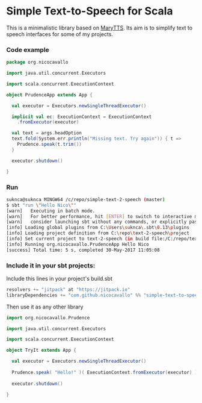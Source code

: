 # Simple Text-to-Speech for Scala
This is a minimalistic library based on <a href="https://github.com/marytts/marytts" target="_blank">MaryTTS</a>. Its aim is to simplify text to speech interfaces for some of my projects.

### Code example
```scala
package org.nicocavallo

import java.util.concurrent.Executors

import scala.concurrent.ExecutionContext

object PrudenceApp extends App {

  val executor = Executors.newSingleThreadExecutor()

  implicit val ec: ExecutionContext = ExecutionContext
    .fromExecutor(executor)

  val text = args.headOption
  text.fold(System.err.println("Missing text. Try again")) { t =>
    Prudence.speak(t.trim())
  }

  executor.shutdown()

}
```
### Run
```bash
suknca@suknca MINGW64 /c/repo/simple-text-2-speech (master)
$ sbt "run \"Hello Nico\""
[warn]   Executing in batch mode.
[warn]   For better performance, hit [ENTER] to switch to interactive mode, or
[warn]   consider launching sbt without any commands, or explicitly passing 'shell'
[info] Loading global plugins from C:\Users\suknca\.sbt\0.13\plugins
[info] Loading project definition from C:\repo\text-2-speech\project
[info] Set current project to text-2-speech (in build file:/C:/repo/text-2-speech/)
[info] Running org.nicocavallo.PrudenceApp Hello Nico
[success] Total time: 5 s, completed 30-May-2017 11:05:08
```
### Include it in your sbt projects:
Include this lines in your project's build.sbt
```sbt
resolvers += "jitpack" at "https://jitpack.io"
libraryDependencies += "com.github.nicocavallo" %% "simple-text-to-speech" % "master-SNAPSHOT"
```
Then use it as any other library

```scala
import org.nicocavallo.Prudence

import java.util.concurrent.Executors

import scala.concurrent.ExecutionContext

object TryIt extends App {

  val executor = Executors.newSingleThreadExecutor()
  
  Prudence.speak( "Hello!" )( ExecutionContext.fromExecutor(executor) )
  
  executor.shutdown()

}
```